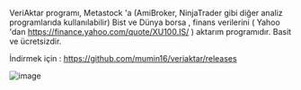VeriAktar programı, ﻿Metastock 'a (AmiBroker, NinjaTrader gibi diğer analiz programlarıda kullanılabilir) Bist ve Dünya borsa , finans verilerini ( Yahoo 'dan https://finance.yahoo.com/quote/XU100.IS/ ) aktarım programıdır. Basit ve ücretsizdir. 

İndirmek için : https://github.com/mumin16/veriaktar/releases

![image](https://github.com/user-attachments/assets/12f929a0-ffb5-4c7b-9b82-34457bd7603c)

